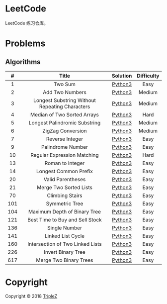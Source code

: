 # LeetCode

LeetCode 练习仓库。

# Problems

## Algorithms

|#| Title|Solution|Difficulty|
|:----:|:----:|:----:|:----:|
|1 | Two Sum | [Python3](py3/1.py) | Easy|
|2 |Add Two Numbers |[Python3](py3/2.py)| Medium|
|3 |Longest Substring Without Repeating Characters | [Python3](py3/3.py) | Medium |
|4| Median of Two Sorted Arrays |[Python3](py3/4.py)|Hard|
|5| Longest Palindromic Substring | [Python3](py3/5.py) | Medium|
|6| ZigZag Conversion |[Python3](py3/6.py) | Medium|
|7| Reverse Integer | [Python3](py3/7.py) | Easy |
|9| Palindrome Number | [Python3](py3/9.py) | Easy |
|10| Regular Expression Matching | [Python3](py3/10.py) | Hard |
|13| Roman to Integer | [Python3](py3/13.py) | Easy |
|14| Longest Common Prefix | [Python3](py3/14.py) | Easy |
|20| Valid Parentheses | [Python3](py3/20.py) | Easy |
|21| Merge Two Sorted Lists | [Python3](py3/21.py) | Easy |
|70| Climbing Stairs | [Python3](py3/70.py) | Easy |
|101| Symmetric Tree | [Python3](py3/101.py) | Easy |
|104| Maximum Depth of Binary Tree | [Python3](py3/104.py) | Easy |
|121| Best Time to Buy and Sell Stock | [Python3](py3/121.py) | Easy |
|136| Single Number | [Python3](py3/136.py) | Easy |
|141| Linked List Cycle | [Python3](py3/141.py) | Easy |
|160| Intersection of Two Linked Lists | [Python3](py3/160.py) | Easy |
|226| Invert Binary Tree | [Python3](py3/226.py) | Easy |
|617| Merge Two Binary Trees | [Python3](py3/617.py) | Easy |


# Copyright

Copyright &copy; 2018 [TripleZ](https://github.com/Triple-Z)
